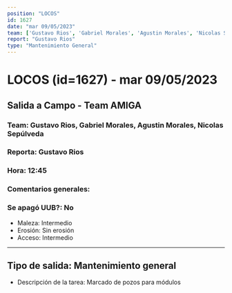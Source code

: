 ```yaml
---
position: "LOCOS"
id: 1627
date: "mar 09/05/2023"
team: ['Gustavo Rios', 'Gabriel Morales', 'Agustin Morales', 'Nicolas Sepúlveda']
report: "Gustavo Rios"
type: "Mantenimiento General"
---
```


# LOCOS (id=1627) - mar 09/05/2023
## Salida a Campo - Team AMIGA
### Team: Gustavo Rios, Gabriel Morales, Agustin Morales, Nicolas Sepúlveda
### Reporta: Gustavo Rios
### Hora: 12:45
### Comentarios generales: 
### Se apagó UUB?: No 
- Maleza: Intermedio
- Erosión: Sin erosión
- Acceso: Intermedio
---------
## Tipo de salida: Mantenimiento general
   - Descripción de la tarea: Marcado de pozos para módulos
